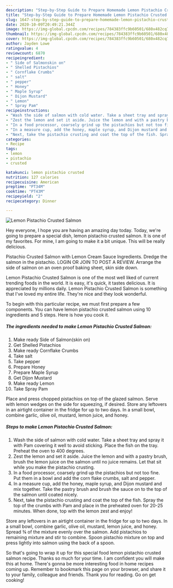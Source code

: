 ```yaml
---
description: "Step-by-Step Guide to Prepare Homemade Lemon Pistachio Crusted Salmon"
title: "Step-by-Step Guide to Prepare Homemade Lemon Pistachio Crusted Salmon"
slug: 1647-step-by-step-guide-to-prepare-homemade-lemon-pistachio-crusted-salmon
date: 2020-10-09T20:49:21.344Z
image: https://img-global.cpcdn.com/recipes/784383ffc9b60501/680x482cq70/lemon-pistachio-crusted-salmon-recipe-main-photo.jpg
thumbnail: https://img-global.cpcdn.com/recipes/784383ffc9b60501/680x482cq70/lemon-pistachio-crusted-salmon-recipe-main-photo.jpg
cover: https://img-global.cpcdn.com/recipes/784383ffc9b60501/680x482cq70/lemon-pistachio-crusted-salmon-recipe-main-photo.jpg
author: Jayden Lowe
ratingvalue: 4
reviewcount: 6870
recipeingredient:
- " Side of Salmonskin on"
- " Shelled Pistachios"
- " Cornflake Crumbs"
- " salt"
- " pepper"
- " Honey"
- " Maple Syrup"
- " Dijon Mustard"
- " Lemon"
- " Spray Pam"
recipeinstructions:
- "Wash the side of salmon with cold water. Take a sheet tray and spray it with Pam covering it well to avoid sticking. Place the fish on the tray. Preheat the oven to 400 degrees."
- "Zest the lemon and set it aside. Juice the lemon and with a pastry brush, brush the lemon juice on the salmon until no juice remains. Let that sit while you make the pistachio crusting."
- "In a food processor, coarsely grind up the pistachios but not too fine. Put them in a bowl and add the corn flake crumbs, salt and pepper."
- "In a measure cup, add the honey, maple syrup, and Dijon mustard and mix together. Take the pastry brush and brush the sauce on to the top of the salmon until coated nicely."
- "Next, take the pistachio crusting and coat the top of the fish. Spray the top of the crumbs with Pam and place in the preheated oven for 20-25 minutes. When done, top with the lemon zest and enjoy!"
categories:
- Recipe
tags:
- lemon
- pistachio
- crusted

katakunci: lemon pistachio crusted 
nutrition: 127 calories
recipecuisine: American
preptime: "PT34M"
cooktime: "PT43M"
recipeyield: "2"
recipecategory: Dinner

---
```



![Lemon Pistachio Crusted Salmon](https://img-global.cpcdn.com/recipes/784383ffc9b60501/680x482cq70/lemon-pistachio-crusted-salmon-recipe-main-photo.jpg)

Hey everyone, I hope you are having an amazing day today. Today, we're going to prepare a special dish, lemon pistachio crusted salmon. It is one of my favorites. For mine, I am going to make it a bit unique. This will be really delicious.

Pistachio Crusted Salmon with Lemon Cream Sauce Ingredients. Dredge the salmon in the pistachio. LOGIN OR JOIN TO POST A REVIEW. Arrange the side of salmon on an oven proof baking sheet, skin side down.

Lemon Pistachio Crusted Salmon is one of the most well liked of current trending foods in the world. It is easy, it's quick, it tastes delicious. It is appreciated by millions daily. Lemon Pistachio Crusted Salmon is something that I've loved my entire life. They're nice and they look wonderful.


To begin with this particular recipe, we must first prepare a few components. You can have lemon pistachio crusted salmon using 10 ingredients and 5 steps. Here is how you cook it.

<!--inarticleads1-->

##### The ingredients needed to make Lemon Pistachio Crusted Salmon:

1. Make ready  Side of Salmon(skin on)
1. Get  Shelled Pistachios
1. Make ready  Cornflake Crumbs
1. Take  salt
1. Take  pepper
1. Prepare  Honey
1. Prepare  Maple Syrup
1. Get  Dijon Mustard
1. Make ready  Lemon
1. Take  Spray Pam


Place and press chopped pistachios on top of the glazed salmon. Serve with lemon wedges on the side for squeezing, if desired. Store any leftovers in an airtight container in the fridge for up to two days. In a small bowl, combine garlic, olive oil, mustard, lemon juice, and honey. 

<!--inarticleads2-->

##### Steps to make Lemon Pistachio Crusted Salmon:

1. Wash the side of salmon with cold water. Take a sheet tray and spray it with Pam covering it well to avoid sticking. Place the fish on the tray. Preheat the oven to 400 degrees.
1. Zest the lemon and set it aside. Juice the lemon and with a pastry brush, brush the lemon juice on the salmon until no juice remains. Let that sit while you make the pistachio crusting.
1. In a food processor, coarsely grind up the pistachios but not too fine. Put them in a bowl and add the corn flake crumbs, salt and pepper.
1. In a measure cup, add the honey, maple syrup, and Dijon mustard and mix together. Take the pastry brush and brush the sauce on to the top of the salmon until coated nicely.
1. Next, take the pistachio crusting and coat the top of the fish. Spray the top of the crumbs with Pam and place in the preheated oven for 20-25 minutes. When done, top with the lemon zest and enjoy!


Store any leftovers in an airtight container in the fridge for up to two days. In a small bowl, combine garlic, olive oil, mustard, lemon juice, and honey. Spread ¾ of the mixture evenly over the salmon. Add pistachios to remaining mixture and stir to combine. Spoon pistachio mixture on top and press lightly into salmon using the back of a spoon. 

So that's going to wrap it up for this special food lemon pistachio crusted salmon recipe. Thanks so much for your time. I am confident you will make this at home. There's gonna be more interesting food in home recipes coming up. Remember to bookmark this page on your browser, and share it to your family, colleague and friends. Thank you for reading. Go on get cooking!
